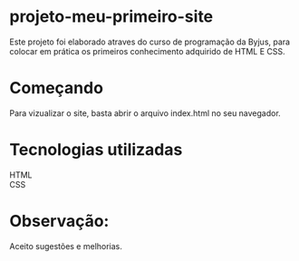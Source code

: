 # projeto-meu-primeiro-site

Este projeto foi elaborado atraves do curso de programação da Byjus, para colocar em prática os primeiros conhecimento adquirido de HTML E CSS.

# Começando

 Para vizualizar o site, basta abrir o arquivo index.html no seu navegador.

 # Tecnologias utilizadas
 HTML
 <br>
 CSS

 # Observação:

 Aceito sugestões e melhorias.
